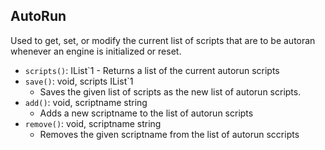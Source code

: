 ## AutoRun

Used to get, set, or modify the current list of scripts that are to be autoran  whenever an engine is initialized or reset.

- `scripts()`: IList`1 - Returns a list of the current autorun scripts
- `save()`: void, scripts IList`1
  - Saves the given list of scripts as the new list of autorun scripts.
- `add()`: void, scriptname string
  - Adds a new scriptname to the list of autorun scripts
- `remove()`: void, scriptname string
  - Removes the given scriptname from the list of autorun sccripts
